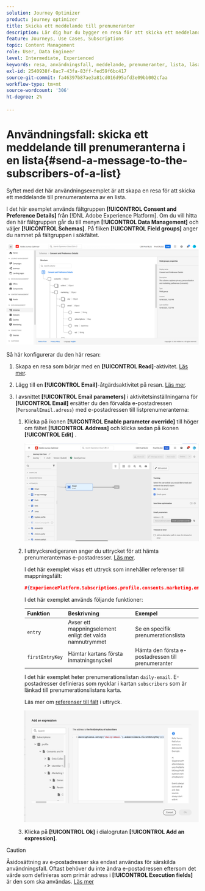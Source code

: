 ```yaml
---
solution: Journey Optimizer
product: journey optimizer
title: Skicka ett meddelande till prenumeranter
description: Lär dig hur du bygger en resa för att skicka ett meddelande till prenumeranterna på en lista
feature: Journeys, Use Cases, Subscriptions
topic: Content Management
role: User, Data Engineer
level: Intermediate, Experienced
keywords: resa, användningsfall, meddelande, prenumeranter, lista, läsa
exl-id: 2540938f-8ac7-43fa-83ff-fed59f6bc417
source-git-commit: fa46397b87ae3a81cd016d95afd3e09bb002cfaa
workflow-type: tm+mt
source-wordcount: '306'
ht-degree: 2%

---
```


# Användningsfall: skicka ett meddelande till prenumeranterna i en lista{#send-a-message-to-the-subscribers-of-a-list}

Syftet med det här användningsexemplet är att skapa en resa för att skicka ett meddelande till prenumeranterna av en lista.

I det här exemplet används fältgruppen **[!UICONTROL Consent and Preference Details]** från [!DNL Adobe Experience Platform]. Om du vill hitta den här fältgruppen går du till menyn **[!UICONTROL Data Management]** och väljer **[!UICONTROL Schemas]**. På fliken **[!UICONTROL Field groups]** anger du namnet på fältgruppen i sökfältet.

![Den här fältgruppen innehåller prenumerationselementet](assets/consent-and-preference-details-field-group.png)

Så här konfigurerar du den här resan:

1. Skapa en resa som börjar med en **[!UICONTROL Read]**-aktivitet. [Läs mer](journey-gs.md).
1. Lägg till en **[!UICONTROL Email]**-åtgärdsaktivitet på resan. [Läs mer](journeys-message.md).
1. I avsnittet **[!UICONTROL Email parameters]** i aktivitetsinställningarna för **[!UICONTROL Email]** ersätter du den förvalda e-postadressen (`PersonalEmail.adress`) med e-postadressen till listprenumeranterna:

   1. Klicka på ikonen **[!UICONTROL Enable parameter override]** till höger om fältet **[!UICONTROL Address]** och klicka sedan på ikonen **[!UICONTROL Edit]** .

      ![](assets/message-to-subscribers-uc-1.png)

   1. I uttrycksredigeraren anger du uttrycket för att hämta prenumeranternas e-postadresser. [Läs mer](expression/expressionadvanced.md).

      I det här exemplet visas ett uttryck som innehåller referenser till mappningsfält:

      ```json
      #{ExperiencePlatform.Subscriptions.profile.consents.marketing.email.subscriptions.entry('daily-email').subscribers.firstEntryKey()}
      ```

      I det här exemplet används följande funktioner:

      | Funktion | Beskrivning | Exempel |
      | --- | --- | --- |
      | `entry` | Avser ett mappningselement enligt det valda namnutrymmet | Se en specifik prenumerationslista |
      | `firstEntryKey` | Hämtar kartans första inmatningsnyckel | Hämta den första e-postadressen till prenumeranter |

      I det här exemplet heter prenumerationslistan `daily-email`. E-postadresser definieras som nycklar i kartan `subscribers` som är länkad till prenumerationslistans karta.

      Läs mer om [referenser till fält](expression/field-references.md) i uttryck.

      ![](assets/message-to-subscribers-uc-2.png)

   1. Klicka på **[!UICONTROL Ok]** i dialogrutan **[!UICONTROL Add an expression]**.

>[!CAUTION]
>
>Åsidosättning av e-postadresser ska endast användas för särskilda användningsfall. Oftast behöver du inte ändra e-postadressen eftersom det värde som definieras som primär adress i **[!UICONTROL Execution fields]** är den som ska användas. [Läs mer](../configuration/primary-email-addresses.md)
